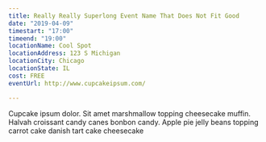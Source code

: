 ```yaml
---
title: Really Really Superlong Event Name That Does Not Fit Good
date: "2019-04-09"
timestart: "17:00"
timeend: "19:00"
locationName: Cool Spot
locationAddress: 123 S Michigan
locationCity: Chicago
locationState: IL
cost: FREE
eventUrl: http://www.cupcakeipsum.com/

---
```


Cupcake ipsum dolor. Sit amet marshmallow topping cheesecake muffin. Halvah croissant candy canes bonbon candy. Apple pie jelly beans topping carrot cake danish tart cake cheesecake
